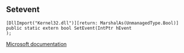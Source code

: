 ## Setevent

```
[DllImport("Kernel32.dll")][return: MarshalAs(UnmanagedType.Bool)]
public static extern bool SetEvent(IntPtr hEvent
);
```

[Microsoft documentation](https://docs.microsoft.com/en-us/windows/win32/api/synchapi/nf-synchapi-setevent)
